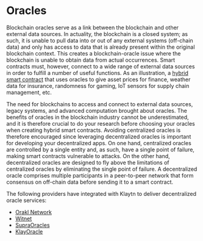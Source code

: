 # Oracles

Blockchain oracles serve as a link between the blockchain and other external data sources. In actuality, the blockchain is a closed system; as such, it is unable to pull data into or out of any external systems (off-chain data) and only has access to data that is already present within the original blockchain context. This creates a blockchain-oracle issue where the blockchain is unable to obtain data from actual occurrences. Smart contracts must, however, connect to a wide range of external data sources in order to fulfill a number of useful functions. As an illustration, a [hybrid smart contract](https://chain.link/education-hub/hybrid-smart-contracts) that uses oracles to give asset prices for finance, weather data for insurance, randomness for gaming, IoT sensors for supply chain management, etc.

The need for blockchains to access and connect to external data sources, legacy systems, and advanced computation brought about oracles. The benefits of oracles in the blockchain industry cannot be underestimated, and it is therefore crucial to do your research before choosing your oracles when creating hybrid smart contracts. Avoiding centralized oracles is therefore encouraged since leveraging decentralized oracles is important for developing your decentralized apps. On one hand, centralized oracles are controlled by a single entity and, as such, have a single point of failure, making smart contracts vulnerable to attacks. On the other hand, decentralized oracles are designed to fly above the limitations of centralized oracles by eliminating the single point of failure. A decentralized oracle comprises multiple participants in a peer-to-peer network that form consensus on off-chain data before sending it to a smart contract.

The following providers have integrated with Klaytn to deliver decentralized oracle services:

* [Orakl Network](https://docs.orakl.network/docs/developers-guide/readme)
* [Witnet](https://docs.witnet.io/)
* [SupraOracles](https://supraoracles.com/docs/overview)
* [KlayOracle](https://klayoracle.gitbook.io/v1.0.0/)
